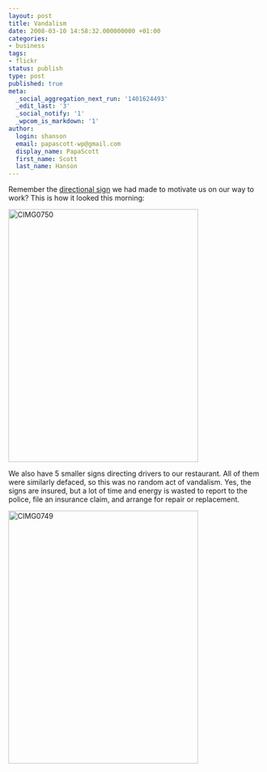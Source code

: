 ```yaml
---
layout: post
title: Vandalism
date: 2008-03-10 14:58:32.000000000 +01:00
categories:
- business
tags:
- flickr
status: publish
type: post
published: true
meta:
  _social_aggregation_next_run: '1401624493'
  _edit_last: '3'
  _social_notify: '1'
  _wpcom_is_markdown: '1'
author:
  login: shanson
  email: papascott-wp@gmail.com
  display_name: PapaScott
  first_name: Scott
  last_name: Hanson
---
```

<p>Remember the <a href="/archives/2007/07/04/coming-soon/">directional sign</a> we had made to motivate us on our way to work? This is how it looked this morning:</p>
<p><a href="http://www.flickr.com/photos/51035717986@N01/2324088120" title="View 'CIMG0750' on Flickr.com"><img src="https://farm4.static.flickr.com/3291/2324088120_616aee574f.jpg" alt="CIMG0750" border="0" width="375" height="500" /></a></p>
<p>We also have 5 smaller signs directing drivers to our restaurant. All of them were similarly defaced, so this was no random act of vandalism. Yes, the signs are insured, but a lot of time and energy is wasted to report to the police, file an insurance claim, and arrange for repair or replacement.</p>
<p><a href="http://www.flickr.com/photos/51035717986@N01/2324087794" title="View 'CIMG0749' on Flickr.com"><img src="https://farm4.static.flickr.com/3031/2324087794_0343f59e8c.jpg" alt="CIMG0749" border="0" width="375" height="500" /></a></p>
